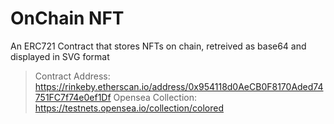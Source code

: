 # OnChain NFT
An ERC721 Contract that stores NFTs on chain, retreived as base64 and displayed in SVG format

> Contract Address: https://rinkeby.etherscan.io/address/0x954118d0AeCB0F8170Aded74751FC7f74e0ef1Df
> Opensea Collection: https://testnets.opensea.io/collection/colored